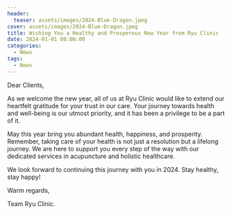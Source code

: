 ```yaml
---
header:
  teaser: assets/images/2024-Blue-Dragon.jpeg
cover: assets/images/2024-Blue-Dragon.jpeg
title: Wishing You a Healthy and Prosperous New Year from Ryu Clinic
date: 2024-01-01 00:00:00
categories:
  - News
tags:
  - News
---
```


Dear Clients,

As we welcome the new year, all of us at Ryu Clinic would like to extend our heartfelt gratitude for your trust in our care. Your journey towards health and well-being is our utmost priority, and it has been a privilege to be a part of it.

May this year bring you abundant health, happiness, and prosperity. Remember, taking care of your health is not just a resolution but a lifelong journey. We are here to support you every step of the way with our dedicated services in acupuncture and holistic healthcare.

We look forward to continuing this journey with you in 2024. Stay healthy, stay happy!

Warm regards,

Team Ryu Clinic.
